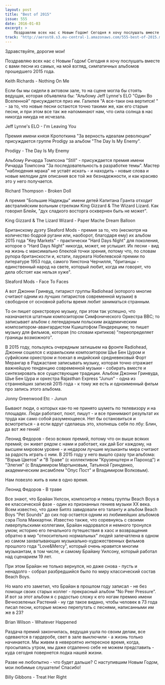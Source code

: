 ```yaml
---
layout: post
title: "Best of 2015"
issue: 555
date: 2016-01-03
excerpt: >
    Поздравляю всех нас с Новым Годом! Сегодня я хочу послушать вместе с вами песни из самых, на мой взгляд, симпатичных альбомов прошедшего 2015 года.
track: "http://aerost8.s3.eu-central-1.amazonaws.com/555-best-of-2015.mp3"
---
```


Здравствуйте, дорогие мои!

Поздравляю всех нас с Новым Годом! Сегодня я хочу послушать вместе с вами песни из самых, на мой взгляд, симпатичных альбомов прошедшего 2015 года.

Keith Richards - Nothing On Me

Если бы мы сидели в актовом зале, то на сцене могла бы стоять ведущая, которая объявляла бы: "Альбому Jeff Lynne's ELO "Один Во Вселенной" присуждается приз им. Галилея "А все-таки она вертится! " - за то, что новые песни остаются точно такими же, как его старые песни, и при этом все так же напоминают нам, что сила солнца в нас никогда никуда не исчезала.

Jeff Lynne's ELO - I'm Leaving You

Премия имени князя Кропоткина "За верность идеалам революции" присуждается группе Prodigy за альбом "The Day Is My Enemy".

Prodigy - The Day Is My Enemy

Альбому Ричарда Томпсона "Still" - присуждается премия имени Ричарда Томпсона "За последовательность в разработке темы". Мастер "наблюдения мрака" не устаёт искать - и находить - новые слова и новые мелодии для описания все той же безнадежности, и как красиво это у него получается.

Richard Thompson - Broken Doll

А премия "Большие Надежды" имени детей Капитана Гранта отходит австралийским вольным стрелкам King Gizzard & The Wizard Lizard. Как говорил Блейк, "дух сладкого восторга осквернен быть не может".

King Gizzard & The Lizard Wizard - Paper Mache Dream Balloon

Британскому дуэту Sleaford Mods - премия за то, что (несмотря на количество бодрой ругани или, наоборот, благодаря ему) их альбом 2015 года "Key Markets" - практически "Hard Days Night" для поколения, которое о "Нard Days Night" никогда, может, не услышит. Их песни - вид на жизнь с максимально блеклой точки зрения, потому что, по словам рупора британскости и, кстати, лауреата Нобелевской премии по литературе 1953 года, самого Уинстона Черчилля, "британцы - единственный народ на свете, который любит, когда им говорят, что дела обстоят как нельзя хуже".

Sleaford Mods - Face To Faces

А вот Джонни Гринвуд, гитарист группы Radiohead (которого многие считают одним из лучших гитаристов современной музыки) в свободное от основной работы время любит заниматься странным.

То он пишет оркестровую музыку, при этом так успешно, что назначается штатным композитором Симфонического Оркестра BBC; то записывает альбом с легендарным польским академическим композитором-авангардистом Кшиштофом Пендерецким; то пишет музыку для фильмов, которая (по словам критиков) "переопределяет границы возможного".

В 2015 году, пользуясь очередным затишьем на фронте Radiohead, Джонни сошелся с израильским композитором Шье Бен Цуром и суфийским оркестром и поехал в индийский средневековый Форт Мерангар в Раджастане записывать музыку, которая точно отражает важнейшую тенденцию современной музыки - собирать вместе и синтезировать все существующие традиции. Альбом Джонни Гринвуда, Шье Бен Цура и оркестра Rajasthan Express "Junun" - одна из страннейших записей 2015 года - к тому же есть и одноименный фильм про запись этого альбома.

Jonny Greenwood Etc - Junun

Бывают люди, о которых как-то не принято шуметь по телевизору и на площадях. Люди работают, поют, пишут - и все принимают результат их труда как само собой разумеющееся. Нет бы остановиться и всмотреться - а если вдруг сделаешь это, хлопнешь себя по лбу: Блин, да вот же гений!

Леонид Федоров - безо всяких премий, потому что он выше всяких премий; он живет рядом с нами и работает, как дай Бог каждому, на высшем мировом уровне - и недаром лучшие музыканты мира считают за радость играть с ним. В 2015 году у него вышло сразу три альбома: "Взрыв Цветов" и "В Траве" (с коллективом "Крузенштерн и Пароход") и "Элегия" (с Владимиром Мартыновым, Татьяной Гринденко, академическим ансамблем "Опус Пост" и Владимиром Волковым).

Нам повезло жить в ним в одно время.

Леонид Федоров - В траве

Все знают, что Брайан Уилсон, композитор и певец группы Beach Boys в ее классической фазе - один из признанных гениев музыки XX века. Всем известно, что даже Битлз завидовали его таланту и альбом Beach Boys "Pet Sounds" до сих пор остается одним из любимейших альбомов сэра Пола Маккартни. Известно также, что соревнуясь с своими ливерпульскими коллегами, Брайан надорвался и немного тронулся умом; историю его печального путешествия в хаос и возвращения обратно в мир "относительно нормальных" людей запечатлена в одном из самом захватывающих музыкально-художественных фильмов прошлого года "Love&Mercy", который очень нравится многим музыкантам, в том числе, и самому Брайану Уилсону, который работал над сценарием 19 лет.

При этом Брайан не только вернулся, но даже снова - пусть и ненадолго - собрал разбредшийся было по миру классический состав Beach Boys.

Но мало кто заметил, что Брайан в прошлом году записал - не без помощи своих старых коллег - прекрасный альбом "No Peer Pressure". И вот за этот альбом я с радостью сложу к его ногам премию имени Вечнозеленых Растений - ну где такое видано, чтобы человек в 73 года писал песни, которые можно перепутать с песнями, написанными им же в 23?

Brian Wilson - Whatever Happened

Раздача премий закончилась, ведущая ушла по своим делам, все одеваются в гардеробе, свет в зале выключили - а жизнь только начинается. Мы живем в невероятно интересное время, когда, просыпаясь утром, мы даже отдаленно себе не можем представить - куда сегодня повернется лодка нашей жизни.

Разве не любопытно - что будет дальше? С наступившим Новым Годом, мои любимые слушатели! Спасибо!

Billy Gibbons - Treat Her Right
